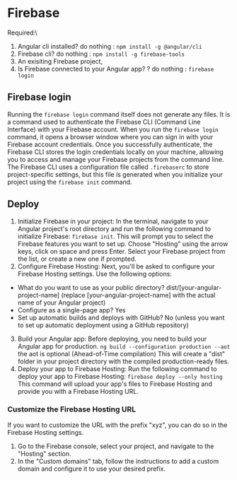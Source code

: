 # Firebase
Required:\
1. Angular cli installed? do nothing : `npm install -g @angular/cli`
2. Firebase cli? do nothing : `npm install -g firebase-tools`
3. An exisiting Firebase project, 
4. Is Firebase connected to your Angular app? ? do nothing : `firebase login`


## Firebase login
Running the `firebase login` command itself does not generate any files. It is a command used to authenticate the Firebase CLI (Command Line Interface) with your Firebase account.
When you run the `firebase login` command, it opens a browser window where you can sign in with your Firebase account credentials. 
Once you successfully authenticate, the Firebase CLI stores the login credentials locally on your machine, allowing you to access and manage your Firebase projects from the command line.
The Firebase CLI uses a configuration file called `.firebaserc` to store project-specific settings, but this file is generated when you initialize your project using the `firebase init` command.

## Deploy
1. Initialize Firebase in your project: In the terminal, navigate to your Angular project's root directory and run the following command to initialize Firebase:
`firebase init`. This will prompt you to select the Firebase features you want to set up. Choose "Hosting" using the arrow keys, click on space and press Enter. 
Select your Firebase project from the list, or create a new one if prompted.
2.  Configure Firebase Hosting: Next, you'll be asked to configure your Firebase Hosting settings. Use the following options:
+ What do you want to use as your public directory? dist/[your-angular-project-name] (replace [your-angular-project-name] with the actual name of your Angular project)
+ Configure as a single-page app? Yes
+ Set up automatic builds and deploys with GitHub? No (unless you want to set up automatic deployment using a GitHub repository)
3. Build your Angular app: Before deploying, you need to build your Angular app for production. `ng build --configuration production --aot` the aot is optional (Ahead-of-Time compilation)
This will create a "dist" folder in your project directory with the compiled production-ready files.
4. Deploy your app to Firebase Hosting: Run the following command to deploy your app to Firebase Hosting:
`firebase deploy --only hosting`
This command will upload your app's files to Firebase Hosting and provide you with a Firebase Hosting URL.

### Customize the Firebase Hosting URL
If you want to customize the URL with the prefix "xyz", you can do so in the Firebase Hosting settings. 
1. Go to the Firebase console, select your project, and navigate to the "Hosting" section.
2. In the "Custom domains" tab, follow the instructions to add a custom domain and configure it to use your desired prefix.
